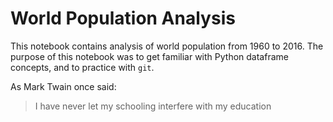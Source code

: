 # World Population Analysis

This notebook contains analysis of world population from 1960 to 2016. The purpose of this notebook was to get familiar with Python dataframe concepts, and to practice with ```git```.

As Mark Twain once said:

> I have never let my schooling interfere with my education
